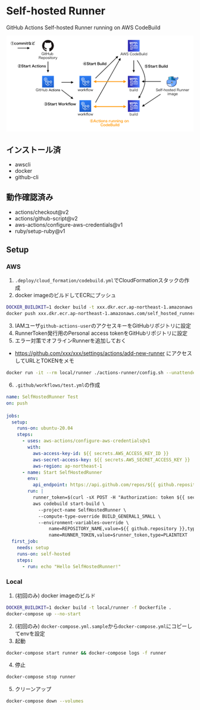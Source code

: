 # Self-hosted Runner

GitHub Actions Self-hosted Runner running on AWS CodeBuild

<img src="https://github.com/rvillage/self_hosted_runner/blob/master/images/system_configuration.png?raw=true" alt="System Configuration" width="800"/>

## インストール済

- awscli
- docker
- github-cli

## 動作確認済み

- actions/checkout@v2
- actions/github-script@v2
- aws-actions/configure-aws-credentials@v1
- ruby/setup-ruby@v1

## Setup

### AWS

1. `.deploy/cloud_formation/codebuild.yml`でCloudFormationスタックの作成
2. docker imageのビルドしてECRにプッシュ
```sh
DOCKER_BUILDKIT=1 docker build -t xxx.dkr.ecr.ap-northeast-1.amazonaws.com/self_hosted_runner:latest -f Dockerfile .
docker push xxx.dkr.ecr.ap-northeast-1.amazonaws.com/self_hosted_runner:latest
```
3. IAMユーザ`github-actions-user`のアクセスキーをGitHubリポジトリに設定
4. RunnerToken発行用のPersonal access tokenをGitHubリポジトリに設定
5. エラー対策でオフラインRunnerを追加しておく
  - https://github.com/xxx/xxx/settings/actions/add-new-runner にアクセスしてURLとTOKENをメモ
```sh
docker run -it --rm local/runner ./actions-runner/config.sh --unattended --name do_not_remove --url URL --token TOKEN
```
6. `.github/workflows/test.yml`の作成
```yml
name: SelfHostedRunner Test
on: push

jobs:
  setup:
    runs-on: ubuntu-20.04
    steps:
      - uses: aws-actions/configure-aws-credentials@v1
        with:
          aws-access-key-id: ${{ secrets.AWS_ACCESS_KEY_ID }}
          aws-secret-access-key: ${{ secrets.AWS_SECRET_ACCESS_KEY }}
          aws-region: ap-northeast-1
      - name: Start SelfHostedRunner
        env:
          api_endpoint: https://api.github.com/repos/${{ github.repository }}/actions/runners/registration-token
        run: |
          runner_token=$(curl -sX POST -H "Authorization: token ${{ secrets.PERSONAL_ACCESS_TOKEN }}" $api_endpoint | jq -r '.token')
          aws codebuild start-build \
            --project-name SelfHostedRunner \
            --compute-type-override BUILD_GENERAL1_SMALL \
            --environment-variables-override \
                name=REPOSITORY_NAME,value=${{ github.repository }},type=PLAINTEXT \
                name=RUNNER_TOKEN,value=$runner_token,type=PLAINTEXT
  first_job:
    needs: setup
    runs-on: self-hosted
    steps:
      - run: echo "Hello SelfHostedRunner!"
```

### Local

1. (初回のみ) docker imageのビルド
```sh
DOCKER_BUILDKIT=1 docker build -t local/runner -f Dockerfile .
docker-compose up --no-start
```
2. (初回のみ) `docker-compose.yml.sample`から`docker-compose.yml`にコピーしてenvを設定
3. 起動
```sh
docker-compose start runner && docker-compose logs -f runner
```
4. 停止
```sh
docker-compose stop runner
```
5. クリーンアップ
```sh
docker-compose down --volumes
```
